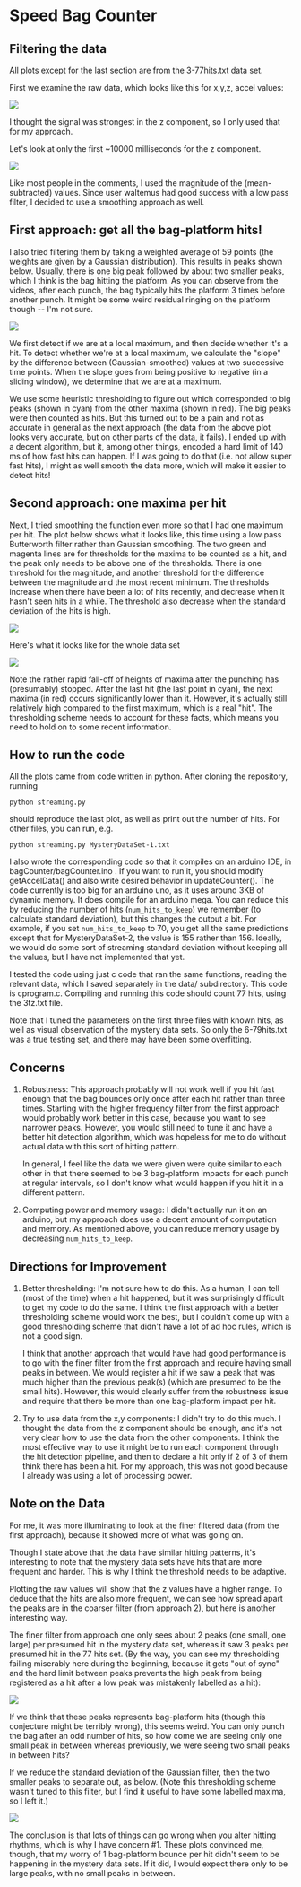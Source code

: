 # Speed Bag Counter

## Filtering the data

All plots except for the last section are from the 3-77hits.txt data set.

First we examine the raw data, which looks like this for x,y,z, accel values:

![](plots/77_all.png)

I thought the signal was strongest in the z component, so I only used that for my approach.

Let's look at only the first ~10000 milliseconds for the z component.

![](plots/77_raw_small.png)

Like most people in the comments, I used the magnitude of the
 (mean-subtracted) values. Since user waltemus had good success with a low pass filter, I decided to use a smoothing approach as well.


## First approach: get all the bag-platform hits!

I also tried filtering them by taking a weighted average of 59 points (the weights are given by a Gaussian distribution). This results in peaks shown below. Usually, there is one big peak followed by about two smaller peaks, which I think is the bag hitting the platform. As you can observe from the videos, after each punch, the bag typically hits the platform 3 times before another punch. It might be some weird residual ringing on the platform though -- I'm not sure.

![](plots/77_filtered_fine_small.png)

We first detect if we are at a local maximum, and then decide whether it's a hit. To detect whether we're at a local maximum, we calculate the "slope" by the difference between (Gaussian-smoothed) values at two successive time points. When the slope goes from being positive to negative (in a sliding window), we determine that we are at a maximum.

We use some heuristic thresholding to figure out which corresponded to big peaks (shown in cyan) from the other maxima (shown in red). The big peaks were then counted as hits. But this turned out to be a pain and not as accurate in general as the next approach (the data from the above plot looks very accurate, but on other parts of the data, it fails). I ended up with a decent algorithm, but it, among other things, encoded a hard limit of 140 ms of how fast hits can happen. If I was going to do that (i.e.  not allow super fast hits), I might as well smooth the data more, which will make it easier to detect hits!

## Second approach: one maxima per hit

Next, I tried smoothing the function even more so that I had one maximum per hit. The plot below shows what it looks like, this time using a low pass Butterworth filter rather than Gaussian smoothing. The two green and magenta lines are for thresholds for the maxima to be counted as a hit, and the peak only needs to be above one of the thresholds. There is one threshold for the magnitude, and another threshold for the difference between the magnitude and the most recent minimum. The thresholds increase when there have been a lot of hits recently, and decrease when it hasn't seen hits in a while. The threshold also decrease when the standard deviation of the hits is high.

![](plots/77_filtered_small.png)

Here's what it looks like for the whole data set

![](plots/77_filtered.png)


Note the rather rapid fall-off of heights of maxima after the punching has (presumably) stopped. After the last hit (the last point in cyan), the next maxima (in red) occurs significantly lower than it. However, it's actually still relatively high compared to the first maximum, which is a real "hit". The thresholding scheme needs to account for these facts, which means you need to hold on to some recent information.

## How to run the code


All the plots came from code written in python. After cloning the repository, running

  `python streaming.py`

should reproduce the last plot, as well as print out the number of hits. For other files, you can run, e.g.

`python streaming.py MysteryDataSet-1.txt`

I also wrote the corresponding code so that it compiles on an arduino IDE, in bagCounter/bagCounter.ino . If you want to run it, you should modify getAccelData() and also write desired behavior in updateCounter(). The code currently is too big for an arduino uno, as it uses around 3KB of dynamic memory. It does compile for an arduino mega. You can reduce this by reducing the number of hits (`num_hits_to_keep`) we remember (to calculate standard deviation), but this changes the output a bit. For example, if you set `num_hits_to_keep` to 70, you get all the same predictions except that for MysteryDataSet-2, the value is 155 rather than 156. Ideally, we would do some sort of streaming standard deviation without keeping all the values, but I have not implemented that yet.

I tested the code using just c code that ran the same functions, reading the relevant data, which I saved separately in the data/ subdirectory. This code is cprogram.c. Compiling and running this code should count 77 hits, using the 3tz.txt file.

Note that I tuned the parameters on the first three files with known hits, as well as visual observation of the mystery data sets. So only the 6-79hits.txt was a true testing set, and there may have been some overfitting.


## Concerns

1. Robustness: This approach probably will not work well if you hit fast enough that the bag bounces only once after each hit rather than three times. Starting with the higher frequency filter from the first approach would probably work better in this case, because you want to see narrower peaks. However, you would still need to tune it and have a better hit detection algorithm, which was hopeless for me to do without actual data with this sort of hitting pattern.

    In general, I feel like the data we were given were quite similar to each other in that there seemed to be 3 bag-platform impacts for each punch at regular intervals, so I don't know what would happen if you hit it in a different pattern.

2. Computing power and memory usage: I didn't actually run it on an arduino, but my approach does use a decent amount of computation and memory. As mentioned above, you can reduce memory usage by decreasing `num_hits_to_keep`.

## Directions for Improvement

1. Better thresholding: I'm not sure how to do this. As a human, I can tell (most of the time) when a hit happened, but it was surprisingly difficult to get my code to do the same. I think the first approach with a better thresholding scheme would work the best, but I couldn't come up with a good thresholding scheme that didn't have a lot of ad hoc rules, which is not a good sign.

    I think that another approach that would have had good performance is to go with the finer filter from the first approach and require having small peaks in between. We would register a hit if we saw a peak that was much higher than the previous peak(s) (which are presumed to be the small hits). However, this would clearly suffer from the robustness issue and require that there be more than one bag-platform impact per hit.


2. Try to use data from the x,y components: I didn't try to do this much. I thought the data from the z component should be enough, and it's not very clear how to use the data from the other components. I think the most effective way to use it might be to run each component through the hit detection pipeline, and then to declare a hit only if 2 of 3 of them think there has been a hit. For my approach, this was not good because I already was using a lot of processing power.


## Note on the Data

For me, it was more illuminating to look at the finer filtered data (from the first approach), because it showed more of what was going on.


Though I state above that the data have similar hitting patterns, it's interesting to note that the mystery data sets have hits that are more frequent and harder. This is why I think the threshold needs to be adaptive.

Plotting the raw values will show that the z values have a higher range. To deduce that the hits are also more frequent, we can see how spread apart the peaks are in the coarser filter (from approach 2), but here is another interesting way.

The finer filter from approach one only sees about 2 peaks (one small, one large) per presumed hit in the mystery data set, whereas it saw 3 peaks per presumed hit in the 77 hits set. (By the way, you can see my thresholding failing miserably here during the beginning, because it gets "out of sync" and the hard limit between peaks prevents the high peak from being registered as a hit after a low peak was mistakenly labelled as a hit):

![](plots/m1_filtered_fine.png)

If we think that these peaks represents bag-platform hits (though this conjecture might be terribly wrong), this seems weird. You can only punch the bag after an odd number of hits, so how come we are seeing only one small peak in between whereas previously, we were seeing two small peaks in between hits?

If we reduce the standard deviation of the Gaussian filter, then the two smaller peaks to separate out, as below. (Note this thresholding scheme wasn't tuned to this filter, but I find it useful to have some labelled maxima, so I left it.)

![](plots/m1_filtered_finer.png)


The conclusion is that lots of things can go wrong when you alter hitting rhythms, which is why I have concern #1. These plots convinced me, though, that my worry of 1 bag-platform bounce per hit didn't seem to be happening in the mystery data sets. If it did, I would expect there only to be large peaks, with no small peaks in between.
